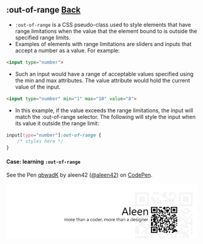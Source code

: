 ## :out-of-range [**Back**](./../pseudoClass.md)

- `:out-of-range` is a CSS pseudo-class used to style elements that have range limitations when the value that the element bound to is outside the specified range limits.
- Examples of elements with range limitations are sliders and inputs that accept a number as a value. For example:

```html
<input type="number">
```

- Such an input would have a range of acceptable values specified using the min and max attributes. The value attribute would hold the current value of the input.

```html
<input type="number" min="1" max="10" value="8">
```

- In this example, if the value exceeds the range limitations, the input will match the :out-of-range selector. The following will style the input when its value it outside the range limit:

```css
input[type="number"]:out-of-range {
    /* styles here */
}
```

#### Case: learning `:out-of-range`

<p data-height="266" data-theme-id="21735" data-slug-hash="qbwadK" data-default-tab="result" data-user="aleen42" class='codepen'>See the Pen <a href='http://codepen.io/aleen42/pen/qbwadK/'>qbwadK</a> by aleen42 (<a href='http://codepen.io/aleen42'>@aleen42</a>) on <a href='http://codepen.io'>CodePen</a>.</p>
<script async src="//assets.codepen.io/assets/embed/ei.js"></script>

<a href="http://aleen42.github.io/" target="_blank" ><img src="./../../../pic/tail.gif"></a>